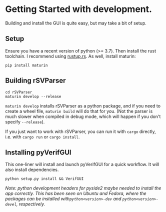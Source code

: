 # Getting Started with development.

Building and install the GUI is quite easy, but may take a bit of setup.

## Setup

Ensure you have a recent version of python (>= 3.7). Then install the rust
toolchain. I recommend using [rustup.rs](https://rustup.rs). As well, install
maturin:

```
pip install maturin
```

## Building rSVParser

```
cd rSVParser
maturin develop --release
```

`maturin develop` installs rSVParser as a python package, and if you need to create
a wheel file, `maturin build` will do that for you. (Not the parser is much slower
when compiled in debug mode, which will happen if you don't specify `--release`).

If you just want to work with rSVParser, you can run it with `cargo` directly, i.e.
with `cargo run` or `cargo install`.

## Installing pyVerifGUI

This one-liner will install and launch pyVerifGUI for a quick workflow. It will also install
dependencies.

```
python setup.py install && VerifGUI
```

*Note: python development headers for pyside2 maybe needed to install the app
correctly. This has been seen on Ubuntu and Fedora, where the packages can be
installed with`python<version>-dev` and `python<version>-devel`,
respectively.*
